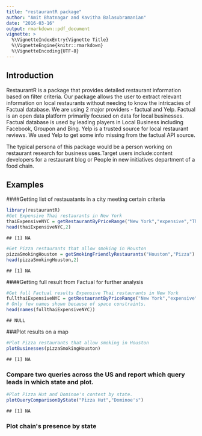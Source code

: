 ```yaml
---
title: "restaurantR package"
author: "Amit Bhatnagar and Kavitha Balasubramanian"
date: "2016-03-16"
output: rmarkdown::pdf_document
vignette: >
  %\VignetteIndexEntry{Vignette Title}
  %\VignetteEngine{knitr::rmarkdown}
  %\VignetteEncoding{UTF-8}
---
```

## Introduction 
RestaurantR is a package that provides detailed restaurant information based on filter criteria. Our package allows the user to extract relevant information on local restaurants without needing to know the intricacies of Factual database. We are using 2 major providers - factual and Yelp. 
Factual is an open data platform primarily focused on data for local businesses. Factual database is used by leading players in Local Business  including Facebook, Groupon and Bing. 
Yelp is a trusted source for local restaurant reviews. We used Yelp to get some info missing from the factual API source. 

The typical persona of this package would be a person working on restaurant research for business uses.Target users include:content developers for a restaurant blog or People in new initiatives department of a food chain. 

## Examples 
####Getting list of restauatants in a city meeting certain criteria 

```r
library(restaurantR)
#Get Expensive Thai restaurants in New York
thaiExpensiveNYC = getRestaurantByPriceRange("New York","expensive","Thai")
head(thaiExpensiveNYC,2)
```

```
## [1] NA
```

```r
#Get Pizza restaurants that allow smoking in Houston
pizzaSmokingHouston = getSmokingFriendlyRestaurants("Houston","Pizza")
head(pizzaSmokingHouston,2)
```

```
## [1] NA
```

####Getting full result from Factual for further analysis 

```r
#Get full Factual results Expensive Thai restaurants in New York
fullthaiExpensiveNYC = getRestaurantByPriceRange("New York","expensive","Thai", TRUE)
# Only few names shown because of space constraints. 
head(names(fullthaiExpensiveNYC))
```

```
## NULL
```
###Plot results on a map

```r
#Plot Pizza restaurants that allow smoking in Houston
plotBusinesses(pizzaSmokingHouston)
```

```
## [1] NA
```

### Compare two queries across the US and report which query leads in which state and plot.

```r
#Plot Pizza Hut and Dominoe's contest by state. 
plotQueryComparisonByState("Pizza Hut","Dominoe's")
```

```
## [1] NA
```

### Plot chain's presence by state








